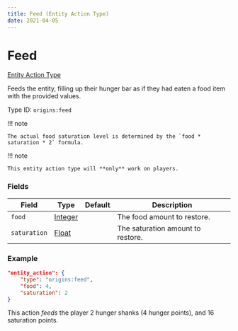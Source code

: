 ```yaml
---
title: Feed (Entity Action Type)
date: 2021-04-05
---
```


# Feed

[Entity Action Type](../entity_action_types.md)

Feeds the entity, filling up their hunger bar as if they had eaten a food item with the provided values.

Type ID: `origins:feed`

!!! note

    The actual food saturation level is determined by the `food * saturation * 2` formula.

!!! note

    This entity action type will **only** work on players.

### Fields

Field  | Type | Default | Description
-------|------|---------|-------------
`food` | [Integer](../data_types/integer.md) |  | The food amount to restore.
`saturation` | [Float](../data_types/float.md) |  | The saturation amount to restore.

### Example
```json
"entity_action": {
    "type": "origins:feed",
    "food": 4,
    "saturation": 2
}
```
This action *feeds* the player 2 hunger shanks (4 hunger points), and 16 saturation points.